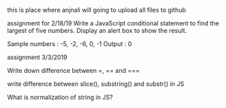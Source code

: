 this is place where anjnali will going to upload all files to github

assignment for 2/18/19
Write a JavaScript conditional statement to find the largest of five numbers. Display an alert box to show the result.

Sample numbers : -5, -2, -6, 0, -1 
Output : 0

assignment 3/3/2019

Write down difference between =, == and ===

write difference between slice(), substring() and substr() in JS

What is normalization of string in JS?


